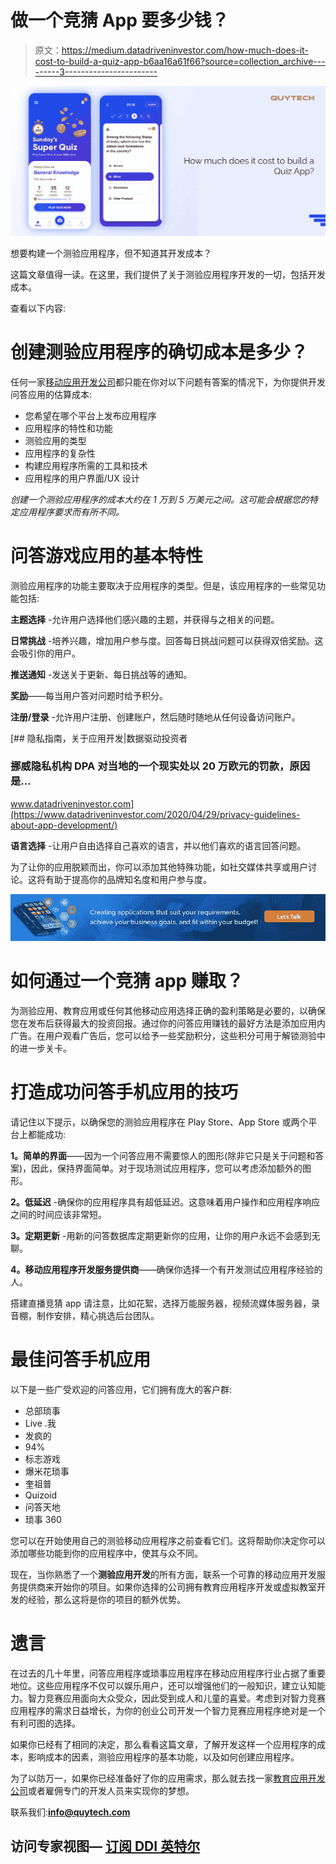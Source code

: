 # 做一个竞猜 App 要多少钱？

> 原文：<https://medium.datadriveninvestor.com/how-much-does-it-cost-to-build-a-quiz-app-b6aa16a61f66?source=collection_archive---------3----------------------->

![](img/998dfee2571d4a9c3df201362a25643f.png)

想要构建一个测验应用程序，但不知道其开发成本？

这篇文章值得一读。在这里，我们提供了关于测验应用程序开发的一切，包括开发成本。

查看以下内容:

# 创建测验应用程序的确切成本是多少？

任何一家[移动应用开发公司](https://www.quytech.com/)都只能在你对以下问题有答案的情况下，为你提供开发问答应用的估算成本:

*   您希望在哪个平台上发布应用程序
*   应用程序的特性和功能
*   测验应用的类型
*   应用程序的复杂性
*   构建应用程序所需的工具和技术
*   应用程序的用户界面/UX 设计

*创建一个测验应用程序的成本大约在 1 万到 5 万美元之间。这可能会根据您的特定应用程序要求而有所不同。*

# **问答游戏应用的基本特性**

测验应用程序的功能主要取决于应用程序的类型。但是，该应用程序的一些常见功能包括:

**主题选择** -允许用户选择他们感兴趣的主题，并获得与之相关的问题。

**日常挑战** -培养兴趣，增加用户参与度。回答每日挑战问题可以获得双倍奖励。这会吸引你的用户。

**推送通知** -发送关于更新、每日挑战等的通知。

**奖励**——每当用户答对问题时给予积分。

**注册/登录** -允许用户注册、创建账户，然后随时随地从任何设备访问账户。

[](https://www.datadriveninvestor.com/2020/04/29/privacy-guidelines-about-app-development/) [## 隐私指南，关于应用开发|数据驱动投资者

### 挪威隐私机构 DPA 对当地的一个现实处以 20 万欧元的罚款，原因是…

www.datadriveninvestor.com](https://www.datadriveninvestor.com/2020/04/29/privacy-guidelines-about-app-development/) 

**语言选择** -让用户自由选择自己喜欢的语言，并以他们喜欢的语言回答问题。

为了让你的应用脱颖而出，你可以添加其他特殊功能，如社交媒体共享或用户讨论。这将有助于提高你的品牌知名度和用户参与度。

![](img/b9492ce9382176b19b41d8634eae8a19.png)

# **如何通过一个竞猜 app 赚取？**

为测验应用、教育应用或任何其他移动应用选择正确的盈利策略是必要的，以确保您在发布后获得最大的投资回报。通过你的问答应用赚钱的最好方法是添加应用内广告。在用户观看广告后，您可以给予一些奖励积分，这些积分可用于解锁测验中的进一步关卡。

# **打造成功问答手机应用的技巧**

请记住以下提示，以确保您的测验应用程序在 Play Store、App Store 或两个平台上都能成功:

**1。简单的界面**——因为一个问答应用不需要惊人的图形(除非它只是关于问题和答案)，因此，保持界面简单。对于现场测试应用程序，您可以考虑添加额外的图形。

**2。低延迟** -确保你的应用程序具有超低延迟。这意味着用户操作和应用程序响应之间的时间应该非常短。

**3。定期更新** -用新的问答数据库定期更新你的应用，让你的用户永远不会感到无聊。

**4。移动应用程序开发服务提供商**——确保你选择一个有开发测试应用程序经验的人。

搭建直播竞猜 app 请注意，比如花絮，选择万能服务器，视频流媒体服务器，录音棚，制作安排，精心挑选后台团队。

# **最佳问答手机应用**

以下是一些广受欢迎的问答应用，它们拥有庞大的客户群:

*   总部琐事
*   Live .我
*   发疯的
*   94%
*   标志游戏
*   爆米花琐事
*   奎祖普
*   Quizoid
*   问答天地
*   琐事 360

您可以在开始使用自己的测验移动应用程序之前查看它们。这将帮助你决定你可以添加哪些功能到你的应用程序中，使其与众不同。

现在，当你熟悉了一个**测验应用开发**的所有方面，联系一个可靠的移动应用开发服务提供商来开始你的项目。如果你选择的公司拥有教育应用程序开发或虚拟教室开发的经验，那么这将是你的项目的额外优势。

# **遗言**

在过去的几十年里，问答应用程序或琐事应用程序在移动应用程序行业占据了重要地位。这些应用程序不仅可以娱乐用户，还可以增强他们的一般知识，建立认知能力。智力竞赛应用面向大众受众，因此受到成人和儿童的喜爱。考虑到对智力竞赛应用程序的需求日益增长，为你的创业公司开发一个智力竞赛应用程序绝对是一个有利可图的选择。

如果你已经有了相同的决定，那么看看这篇文章，了解开发这样一个应用程序的成本，影响成本的因素，测验应用程序的基本功能，以及如何创建应用程序。

为了以防万一，如果你已经准备好了你的应用需求，那么就去找一家[教育应用开发公司](https://www.quytech.com/solutions-enterprise/education-industry.php)或者雇佣专门的开发人员来实现你的梦想。

联系我们:**info@quytech.com**

## 访问专家视图— [订阅 DDI 英特尔](https://datadriveninvestor.com/ddi-intel)